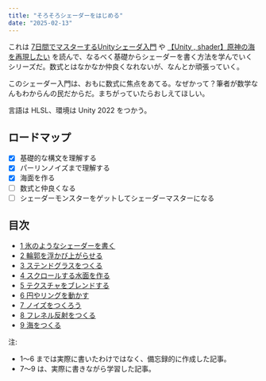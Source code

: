 ```yaml
---
title: "そろそろシェーダーをはじめる"
date: "2025-02-13"
---
```


これは [7日間でマスターするUnityシェーダ入門](https://nn-hokuson.hatenablog.com/entry/2018/02/15/140037) や [【Unity , shader】原神の海を再現したい](https://qiita.com/uynet/items/f8b087d47f5cf316eb7e) を読んで、なるべく基礎からシェーダーを書く方法を学んでいくシリーズだ。数式とはなかなか仲良くなれないが、なんとか頑張っていく。

このシェーダー入門は、おもに数式に焦点をあてる。なぜかって？筆者が数学なんもわからんの民だからだ。まちがっていたらおしえてほしい。

言語は HLSL、環境は Unity 2022 をつかう。

## ロードマップ

- [x] 基礎的な構文を理解する
- [x] パーリンノイズまで理解する
- [x] 海面を作る
- [ ] 数式と仲良くなる
- [ ] シェーダーモンスターをゲットしてシェーダーマスターになる

## 目次

- [1 氷のようなシェーダーを書く](20250213-1-write-ice-shader.md)
- [2 輪郭を浮かび上がらせる](20250213-2-highlight-outline.md)
- [3 ステンドグラスをつくる](20250213-3-create-stained-glass.md)
- [4 スクロールする水面を作る](20250213-4-create-scroll-water-surface.md)
- [5 テクスチャをブレンドする](20250213-5-blend-texture.md)
- [6 円やリングを動かす](20250213-6-move-circle-and-ring.md)
- [7 ノイズをつくろう](20250213-7-create-noise.md)
- [8 フレネル反射をつくる](20250213-8-create-fresnel-reflecting.md)
- [9 海をつくる](20250213-9-create-sea.md)

注: 

- 1～6 までは実際に書いたわけではなく、備忘録的に作成した記事。
- 7～9 は、実際に書きながら学習した記事。
